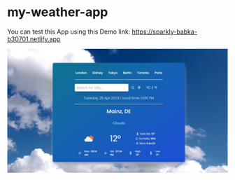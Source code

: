 # my-weather-app

You can test this App using this Demo link: https://sparkly-babka-b30701.netlify.app

![](https://github.com/houssem-charrada/my-portfolio/blob/main/src/assets/portfolio/reactWeather.jpg)
